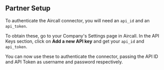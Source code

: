 
<section class="required" markdown="1">

## Partner Setup

<div class="section-content" markdown="1">

To authenticate the Aircall connector, you will need an ``api_id`` and an ``api_token``.

To obtain these, go to your Company's Settings page in Aircall. In the API Keys section, click on **Add a new API key** and get your ``api_id`` and ``api_token``.

You can now use these to authenticate the connector, passing the API ID and API Token as username and password respectively.

</div>

</section>
